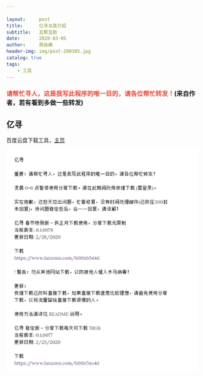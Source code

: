 ```yaml
---

layout:     post
title:      亿寻与其介绍
subtitle:   互帮互助
date:       2020-03-05
author:     周自横
header-img: img/post-200305.jpg
catalog: true
tags:
    - 工具
---
```


### <font color='#E74C3C'>请帮忙寻人，这是我写此程序的唯一目的，请各位帮忙转发！</font>(来自作者，若有看到多做一些转发)

## 亿寻

百度云盘下载工具，[主页](https://yixun.writeas.com/yi-xun)

![](https://raw.githubusercontent.com/HBaaa/saveImage/master/20200305173039.png)